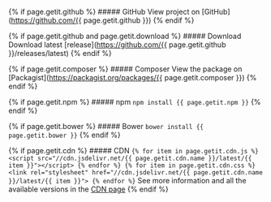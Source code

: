 {% if page.getit.github %}
    ##### GitHub
    View project on [GitHub](https://github.com/{{ page.getit.github }})
{% endif %}
    
{% if page.getit.github and page.getit.download %}
    ##### Download
    Download latest [release](https://github.com/{{ page.getit.github }}/releases/latest)
{% endif %}

{% if page.getit.composer %}
    ##### Composer
    View the package on [Packagist](https://packagist.org/packages/{{ page.getit.composer }})
{% endif %}

{% if page.getit.npm %}
    ##### npm
    `npm install {{ page.getit.npm }}`
{% endif %}

{% if page.getit.bower %}
    ##### Bower
    `bower install {{ page.getit.bower }}`
{% endif %}

{% if page.getit.cdn %}
    ##### CDN
    ```
    {% for item in page.getit.cdn.js %}
        <script src="//cdn.jsdelivr.net/{{ page.getit.cdn.name }}/latest/{{ item }}"></script>
    {% endfor %}
    {% for item in page.getit.cdn.css %}
        <link rel="stylesheet" href="//cdn.jsdelivr.net/{{ page.getit.cdn.name }}/latest/{{ item }}">
    {% endfor %}
    ```
    See more information and all the available versions in the [CDN page](cdn/)
{% endif %}
